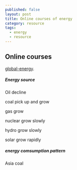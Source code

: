 ```yaml
---
published: false
layout: post
title: Online courses of energy
category: resource
tags:
  - energy
  - resource
---
```

## Online courses


 [global-energy](https://www.coursera.org/learn/global-energy/). 

##### Energy source

Oil decline

coal pick up and grow

gas grow

nuclear grow slowly 

hydro grow slowly

solar grow rapidly

##### energy comsumption pattern

Asia  coal


